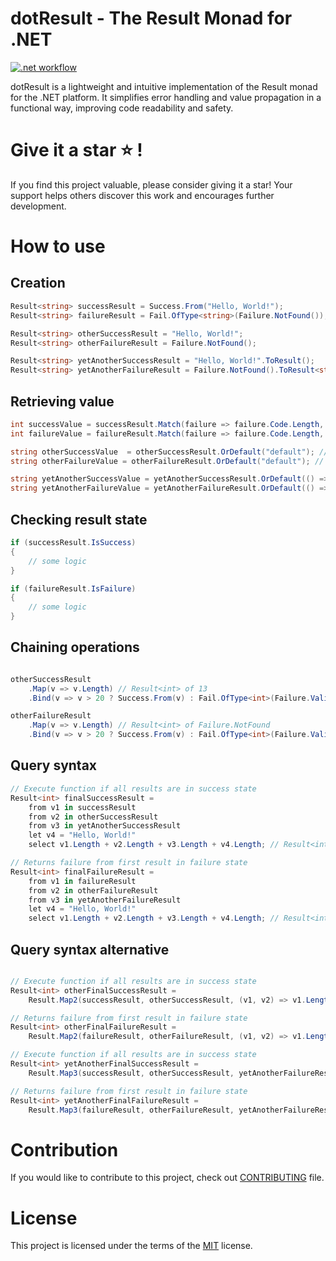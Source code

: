 # dotResult - The Result Monad for .NET

[![.net workflow](https://github.com/Frognar/dotResult/actions/workflows/dotnet.yml/badge.svg?branch=main)](https://github.com/Frognar/dotResult/actions/workflows/dotnet.yml)

dotResult is a lightweight and intuitive implementation of the Result monad for the .NET platform. It simplifies error handling and value propagation in a functional way, improving code readability and safety.

# Give it a star ⭐ !

If you find this project valuable, please consider giving it a star! Your support helps others discover this work and encourages further development.

# How to use

## Creation

```csharp
Result<string> successResult = Success.From("Hello, World!");
Result<string> failureResult = Fail.OfType<string>(Failure.NotFound());

Result<string> otherSuccessResult = "Hello, World!";
Result<string> otherFailureResult = Failure.NotFound();

Result<string> yetAnotherSuccessResult = "Hello, World!".ToResult();
Result<string> yetAnotherFailureResult = Failure.NotFound().ToResult<string>();
```

## Retrieving value
```csharp
int successValue = successResult.Match(failure => failure.Code.Length, success: v => v.Length); // 13
int failureValue = failureResult.Match(failure => failure.Code.Length, success: v => v.Length); // 16 (default not found code is "General.NotFound")

string otherSuccessValue  = otherSuccessResult.OrDefault("default"); // "Hello, World!"
string otherFailureValue = otherFailureResult.OrDefault("default"); // "default"

string yetAnotherSuccessValue = yetAnotherSuccessResult.OrDefault(() => "default"); // "Hello, World!"
string yetAnotherFailureValue = yetAnotherFailureResult.OrDefault(() => "default"); // "default"
```

## Checking result state
```csharp
if (successResult.IsSuccess)
{
    // some logic
}

if (failureResult.IsFailure)
{
    // some logic
}
```

## Chaining operations
```csharp

otherSuccessResult
    .Map(v => v.Length) // Result<int> of 13
    .Bind(v => v > 20 ? Success.From(v) : Fail.OfType<int>(Failure.Validation())); // Result<int> of Failure.Validation

otherFailureResult
    .Map(v => v.Length) // Result<int> of Failure.NotFound
    .Bind(v => v > 20 ? Success.From(v) : Fail.OfType<int>(Failure.Validation())); // Result<int> of Failure.NotFound
```

## Query syntax

```csharp
// Execute function if all results are in success state
Result<int> finalSuccessResult =
    from v1 in successResult
    from v2 in otherSuccessResult
    from v3 in yetAnotherSuccessResult
    let v4 = "Hello, World!"
    select v1.Length + v2.Length + v3.Length + v4.Length; // Result<int> of 52

// Returns failure from first result in failure state
Result<int> finalFailureResult =
    from v1 in failureResult
    from v2 in otherFailureResult
    from v3 in yetAnotherFailureResult
    let v4 = "Hello, World!"
    select v1.Length + v2.Length + v3.Length + v4.Length; // Result<int> of Failure.NotFound
```

## Query syntax alternative

```csharp

// Execute function if all results are in success state
Result<int> otherFinalSuccessResult =
    Result.Map2(successResult, otherSuccessResult, (v1, v2) => v1.Length + v2.Length); // Result<int> of 26

// Returns failure from first result in failure state
Result<int> otherFinalFailureResult =
    Result.Map2(failureResult, otherFailureResult, (v1, v2) => v1.Length + v2.Length); // Result<int> of Failure.NotFound

// Execute function if all results are in success state
Result<int> yetAnotherFinalSuccessResult =
    Result.Map3(successResult, otherSuccessResult, yetAnotherFailureResult, (v1, v2, v3) => v1.Length + v2.Length + v3.Length); // Result<int> of 39

// Returns failure from first result in failure state
Result<int> yetAnotherFinalFailureResult =
    Result.Map3(failureResult, otherFailureResult, yetAnotherFailureResult, (v1, v2, v3) => v1.Length + v2.Length + v3.Length); // Result<int> of Failure.NotFound
```

# Contribution

If you would like to contribute to this project, check out [CONTRIBUTING](https://github.com/Frognar/dotResult/blob/main/CONTRIBUTING.md) file.

# License

This project is licensed under the terms of the [MIT](https://github.com/Frognar/dotResult/blob/main/LICENSE) license.

